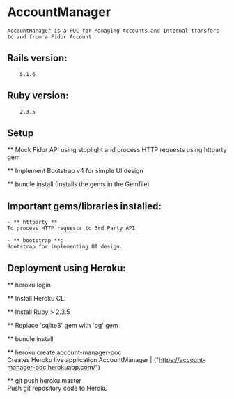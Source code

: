 # AccountManager

	AccountManager is a POC for Managing Accounts and Internal transfers to and from a Fidor Account. 

## Rails version:

		5.1.6

## Ruby version: 

		2.3.5

## Setup
	
** Mock Fidor API using stoplight and process HTTP requests using httparty gem

** Implement Bootstrap v4 for simple UI design

** bundle install (Installs the gems in the Gemfile)

## Important gems/libraries installed:

	- ** httparty **
	To process HTTP requests to 3rd Party API

	- ** bootstrap **:
	Bootstrap for implementing UI design.

## Deployment using Heroku:

** heroku login

** Install Heroku CLI

** Install Ruby > 2.3.5

** Replace 'sqlite3' gem with 'pg' gem

** bundle install

** heroku create account-manager-poc		
Creates Heroku live application AccountManager | ("https://account-manager-poc.herokuapp.com/")

** git push heroku master		
Push git repository code to Heroku